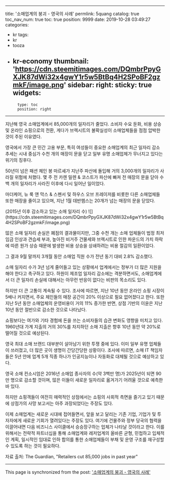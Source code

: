 
---
title: '소매업계의 붕괴 - 영국의 사례'
permlink: 5quang
catalog: true
toc_nav_num: true
toc: true
position: 9999
date: 2019-10-28 03:49:27
categories:
- kr
tags:
- kr
- tooza
- kr-economy
thumbnail: 'https://cdn.steemitimages.com/DQmbrPpyGXJK87dWi32x4gwY1r5w5BtBq4H2SPoBF2gzmkF/image.png'
sidebar:
    right:
        sticky: true
widgets:
    -
        type: toc
        position: right
---


지난해 영국 소매업계에서 85,000개의 일자리가 줄었다. 소비자 수요 둔화, 비용 상승 및 온라인 쇼핑으로의 전환, 게다가 브렉시트의 불확실성이 소매업체들을 점점 압박한 것이 주된 이유였다. ​

영국에서 가장 큰 민간 고용 부문, 특히 여성들이 중요한 소매업계의 최근 일자리 감소 추세는 시내 중심가 수천 개의 매장이 문을 닫고 일부 유명 소매업체가 무너지고 있다는 위기의 징후다. ​

50년이 넘은 패션 체인 봉 마르셰가 지난주 파산에 돌입해 거의 3,000개의 일자리가 사라질 위험에 처했다. 몇 주 전 카렌 밀렌 & 코스트가 파산에 빠져 전 매장의 문을 닫아 수백 개의 일자리가 사라진 이후에 다시 일어난 일이었다. ​

마더케어, 뉴 룩 앤 막스 & 스펜서 및 하우스 오브 프레이저를 비롯한 다른 소매업체들 또한 매장을 줄이고 있으며, 지난 1월 데반헴스는 20개가 넘는 매장의 문을 닫았다. 
​
</center>
(2015년 이후 감소하고 있는 소매 일자리 수)
![](https://cdn.steemitimages.com/DQmbrPpyGXJK87dWi32x4gwY1r5w5BtBq4H2SPoBF2gzmkF/image.png)
</center>
 

많은 소매 일자리 손실은 폐점의 결과물이지만, 그중 수천 개는 소매 업체들이 법정 최저 임금 인상과 견습세 부과, 높아진 비거주 건물세와 브렉시트로 인한 파운드의 가치 하락에 따른 원가 상승 때문에 발생한 비용 상승을 상쇄하려는 비용 절감의 일환이었다.​

그 결과 9월 말까지 3개월 동안 소매업 직원 수가 전년 동기 대비 2.8% 감소했다.​

소매 일자리 수가 3년 넘게 줄어들고 있는 상황에서 업계에서는 정부가 더 많은 지원을 해야 한다고 촉구하고 있다. 하원이 제조업 일자리 감소에는 격분하면서도, 소매업계에서 더 큰 일자리 손실에 대해서는 아무런 반응이 없다는 비판의 목소리도 있다. 

하지만 더 큰 고통이 계속될 수 있다. 조사에 따르면, 지난 10년 동안 온라인 쇼핑 시장이 5배나 커지면서, 주요 체인들의 매장 공간이 20% 이상으로 필요 없어졌다고 한다. 또한 지난 5년 동안 소매업체의 운영비용이 거의 11% 증가한 반면, 상점 기반의 이윤은 지난 10년 동안 절반으로 감소한 것으로 나타났다.​

쇼핑보다는 여가와 기타 경험에 돈을 쓰는 소비자들의 습관 변화도 영향을 미치고 있다. 1960년대 가계 지출의 거의 30%를 차지하던 소매 지출은 향후 10년 동안 약 20%로 떨어질 것으로 예상된다.​

영국 최대 소매 브랜드 대부분이 살아남기 위한 투쟁 중에 있다. 이미 일부 유명 업체들이 쓰러졌고, 더 많은 곳이 생명이 간당간당한 상황이다. 조사에 따르면, 소매 IT 책임자들은 5년 안에 업계 5개 직종 하나가 인공지능이나 자동화로 대체될 것으로 예상하고 있다.​

영국 소매 컨소시엄은 2016년 소매업 종사자의 수(약 3백만 명)가 2025년이 되면 90만 명으로 감소할 것이며, 많은 이들이 새로운 일자리로 옮겨가기 어려울 것으로 예측한 바 있다.​

하지만 쇼핑객들이 여전히 매력적인 상점에서는 쇼핑의 사회적 측면을 즐기고 있기 때문에 상점가의 사망 보고서는 아주 과장되었다는 주장도 있다. ​

이제 소매업계는 새로운 시대에 접어들면서, 앞을 보고 달리는 기존 기업, 기업가 및 투자자에게 새로운 기회가 열려있다는 주장도 있다. 여기에 건물주와 정부 당국의 협력을 이끌어내면 다음 비즈니스 사이클에서 승승장구하는 업체가 나타날 것이라고 한다. 이를 위해서는 전략적 파트너십을 통해 소매업계와 레저업계의 올바른 균형, 민첩하고 입체적인 계획, 일시적인 임대료 인하 합의를 통한 소매업체들이 부채 및 운영 구조를 재구성할 수 있도록 하는 것이 필요하다. ​

자료 출처: The Guardian, "Retailers cut 85,000 jobs in past year"

- - -

This page is synchronized from the post: ['소매업계의 붕괴 - 영국의 사례'](https://steemit.com/@pius.pius/5quang)
